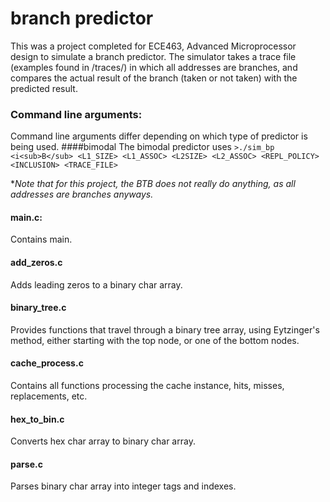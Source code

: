 # branch predictor

This was a project completed for ECE463, Advanced Microprocessor design to simulate a branch predictor. The simulator takes a trace file
(examples found in /traces/) in which all addresses are branches, and compares the actual result of the branch (taken or not taken) with
the predicted result.

### Command line arguments:
Command line arguments differ depending on which type of predictor is being used.
####bimodal
The bimodal predictor uses
`>./sim_bp <i<sub>B</sub> <L1_SIZE> <L1_ASSOC> <L2SIZE> <L2_ASSOC> <REPL_POLICY> <INCLUSION> <TRACE_FILE>`

**Note that for this project, the BTB does not really do anything, as all addresses are branches anyways.*

#### main.c:
Contains main.

#### add_zeros.c
Adds leading zeros to a binary char array.

#### binary_tree.c
Provides functions that travel through a binary tree array, using Eytzinger's method, either starting with the top node, or one of the bottom nodes.

#### cache_process.c
Contains all functions processing the cache instance, hits, misses, replacements, etc.

#### hex_to_bin.c
Converts hex char array to binary char array.

#### parse.c
Parses binary char array into integer tags and indexes.
